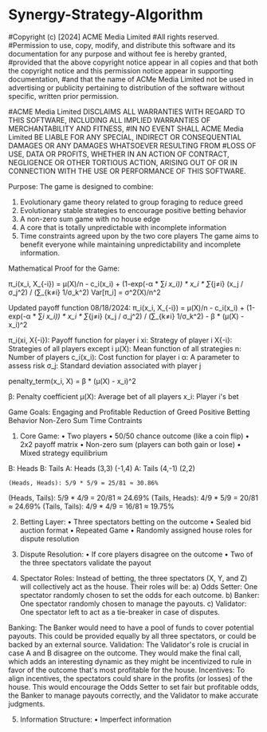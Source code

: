 # Synergy-Strategy-Algorithm
#Copyright (c) [2024] ACME Media Limited
#All rights reserved.
#Permission to use, copy, modify, and distribute this software and its documentation for any purpose and without fee is hereby granted,
#provided that the above copyright notice appear in all copies and that both the copyright notice and this permission notice appear in supporting documentation, 
#and that the name of ACMe Media Limited not be used in advertising or publicity pertaining to distribution of the software without specific, written prior permission.

#ACME Media Limited DISCLAIMS ALL WARRANTIES WITH REGARD TO THIS SOFTWARE, INCLUDING ALL IMPLIED WARRANTIES OF MERCHANTABILITY AND FITNESS, 
#IN NO EVENT SHALL ACME Media Limited BE LIABLE FOR ANY SPECIAL, INDIRECT OR CONSEQUENTIAL DAMAGES OR ANY DAMAGES WHATSOEVER RESULTING FROM 
#LOSS OF USE, DATA OR PROFITS, WHETHER IN AN ACTION OF CONTRACT, NEGLIGENCE OR OTHER TORTIOUS ACTION, ARISING OUT OF OR IN CONNECTION WITH THE USE OR PERFORMANCE OF THIS SOFTWARE.


Purpose:
The game is designed to combine:
1.	Evolutionary game theory related to group foraging to reduce greed
2.	Evolutionary stable strategies to encourage positive betting behavior
3.	A non-zero sum game with no house edge
4.	A core that is totally unpredictable with incomplete information
5.	Time constraints agreed upon by the two core players
The game aims to benefit everyone while maintaining unpredictability and incomplete information.

Mathematical Proof for the Game:

π_i(x_i, X_{-i}) = μ(X)/n - c_i(x_i) + (1-exp(-α * ∑_i x_i)) * x_i * ∑_{j≠i} (x_j / σ_j^2) / (∑_{k≠i} 1/σ_k^2)
Var[π_i] = σ^2(X)/n^2

Updated payoff function 08/18/2024:
π_i(x_i, X_{-i}) = μ(X)/n - c_i(x_i) + (1-exp(-α * ∑_i x_i)) * x_i * ∑_{j≠i} (x_j / σ_j^2) / (∑_{k≠i} 1/σ_k^2) - β * (μ(X) - x_i)^2


π_i(xi, X{-i}): Payoff function for player i
xi: Strategy of player i 
X{-i}: Strategies of all players except i 
μ(X): Mean function of all strategies 
n: Number of players 
c_i(x_i): Cost function for player i 
α: A parameter to assess risk
σ_j: Standard deviation associated with player j

penalty_term(x_i, X) = β * (μ(X) - x_i)^2

β: Penalty coefficient
μ(X): Average bet of all players
x_i: Player i's bet


Game Goals:
  Engaging and Profitable
  Reduction of Greed
  Positive Betting Behavior
  Non-Zero Sum
  Time Contraints


1.	Core Game:
•	Two players
•	50/50 chance outcome (like a coin flip)
•	2x2 payoff matrix
•	Non-zero sum (players can both gain or lose)
•	Mixed strategy equilibrium

B: Heads    B: Tails
A: Heads  (3,3)      (-1,4)
A: Tails  (4,-1)     (2,2)

	(Heads, Heads): 5/9 * 5/9 = 25/81 ≈ 30.86%
(Heads, Tails): 5/9 * 4/9 = 20/81 ≈ 24.69%
(Tails, Heads): 4/9 * 5/9 = 20/81 ≈ 24.69%
(Tails, Tails): 4/9 * 4/9 = 16/81 ≈ 19.75%


2.	Betting Layer:
•	Three spectators betting on the outcome
•	Sealed bid auction format
•	Repeated Game
• Randomly assigned house roles for dispute resolution


3.	Dispute Resolution:
•	If core players disagree on the outcome
•	Two of the three spectators validate the payout

4. Spectator Roles: Instead of betting, the three spectators (X, Y, and Z) will collectively act as the house.
Their roles will be: 
a) Odds Setter: One spectator randomly chosen to set the odds for each outcome. 
b) Banker: One spectator randomly chosen to manage the payouts. 
c) Validator: One spectator left to act as a tie-breaker in case of disputes.

Banking: The Banker would need to have a pool of funds to cover potential payouts. This could be provided equally by all three spectators, or could be backed by an external source.
Validation: The Validator's role is crucial in case A and B disagree on the outcome. They would make the final call, which adds an interesting dynamic as they might be incentivized to rule in favor of the outcome that's most profitable for the house.
Incentives: To align incentives, the spectators could share in the profits (or losses) of the house. This would encourage the Odds Setter to set fair but profitable odds, the Banker to manage payouts correctly, and the Validator to make accurate judgments.

5.	Information Structure:
•	Imperfect information
